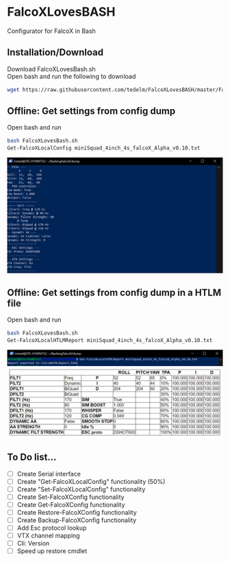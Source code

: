 # FalcoXLovesBASH
Configurator for FalcoX in Bash


## Installation/Download
Download FalcoXLovesBash.sh </br>
Open bash and run the following to download
```bash
wget https://raw.githubusercontent.com/tedelm/FalcoXLovesBASH/master/FalcoXLovesBASH.sh
```

## Offline: Get settings from config dump
Open bash and run
```bash
bash FalcoXLovesBash.sh
Get-FalcoXLocalConfig miniSquad_4inch_4s_falcoX_Alpha_v0.10.txt
```
<img src='https://github.com/tedelm/FalcoXLovesBASH/blob/master/img/GetFalcoXLocal_1.PNG'>

## Offline: Get settings from config dump in a HTLM file
Open bash and run
```bash
bash FalcoXLovesBash.sh
Get-FalcoXLocalHTLMReport miniSquad_4inch_4s_falcoX_Alpha_v0.10.txt
```
<img src='https://github.com/tedelm/FalcoXLovesBASH/blob/master/img/GetFalcoXLocalHTMLReport_0.PNG'></br>
<img src='https://github.com/tedelm/FalcoXLovesBASH/blob/master/img/GetFalcoXLocalHTMLReport_1.PNG'>


## To Do list...
- [ ]  Create Serial interface
- [ ]  Create "Get-FalcoXLocalConfig" functionality (50%)
- [ ]  Create "Set-FalcoXLocalConfig" functionality
- [ ]  Create Set-FalcoXConfig functionality
- [ ]  Create Get-FalcoXConfig functionality
- [ ]  Create Restore-FalcoXConfig functionality
- [ ]  Create Backup-FalcoXConfig functionality
- [ ]  Add Esc protocol lookup
- [ ]  VTX channel mapping
- [ ]  Cli: Version
- [ ]  Speed up restore cmdlet